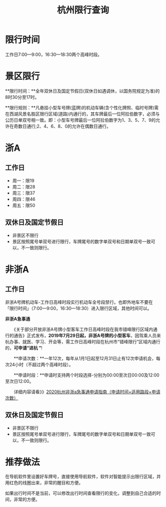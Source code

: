 ﻿---
layout:		post
category:	"other"
title:		"杭州限行查询"
tags:		[]
---



# 限行时间

工作日7∶00—9∶00，16∶30—18∶30两个高峰时段。

# 景区限行

**限行时间：**全年双休日及国定节假日(双休日如遇调休，以国务院规定为准)的8时30分至17时。

**限行规则：**凡悬挂小型车号牌(蓝牌)的机动车辆(含个性化牌照、临时号牌)需在西湖风景名胜区限行区域(道路)内通行的，其车牌最后一位阿拉伯数字，必须与公历日单双号相一致。即：小型车号牌最后一位阿拉伯数字为1、3、5、7、9的允许在奇数日通行;2、4、6、8、0的允许在偶数日通行。



# 浙A

## 工作日

- 周一：限19
- 周二：限28
- 周三：限37
- 周四：限46
- 周五：限50

## 双休日及国定节假日

- 非景区不限行
- 景区按照尾号单双号进行限行，车牌尾号的数字单双号和日期单双号一致可以，不一致则限行。

# 非浙A

## 工作日

非浙A号牌机动车-工作日高峰时段实行机动车全号段禁行。也即外地车不要在「限行时间」（7∶00—9∶00，16∶30—18∶30）进入限行区域，其他时间可以。



**非浙A急事通**

　　《关于部分开放非浙A号牌小型客车工作日高峰时段在我市错峰限行区域内通行的通告》正式发布，**2019年7月29日起，非浙A号牌的小型客车**，因驾乘人员来杭办事、就医、学习、开会等，需工作日高峰时段在杭州市“错峰限行”区域内通行的，**可申请“进杭 ”**!

　　**申请次数：**一年12次，每年从1月1日起至12月31日止有12次申请机会，每次24小时（不超过两个高峰时段）。

　　**申请时段：**申请时支持两个时段选择-分别为00:00至次日00:00及12:00至次日12:00。

　　详细内容请看》》[2020杭州非浙a急事通申请指南（申请时间+适用路段+申请次数）](http://hz.bendibao.com/live/2020114/95844.shtm)

## 双休日及国定节假日

- 非景区不限行
- 景区按照尾号单双号进行限行，车牌尾号的数字单双号和日期单双号一致可以，不一致则限行。





# 推荐做法

在导航软件里设置好车牌号，直接使用导航软件，软件对智能提示出限行区域，并用红色的线圈出来，非常的醒目和方便。



如果出行时间不是当前，可以修改出行时间查看限行的变化，调整到自己合适的时间，非常的方便。



